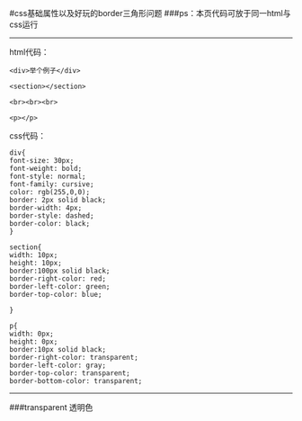 #css基础属性以及好玩的border三角形问题
###ps：本页代码可放于同一html与css运行
***
html代码：

	<div>举个例子</div>
	
	<section></section>
	
	<br><br><br>
	
	<p></p>

css代码：

	div{
	font-size: 30px;
	font-weight: bold;
	font-style: normal;
	font-family: cursive;
	color: rgb(255,0,0);
	border: 2px solid black;
	border-width: 4px;
	border-style: dashed;
	border-color: black;
	}
	
	section{
	width: 10px;
	height: 10px;
	border:100px solid black;
	border-right-color: red;
	border-left-color: green;
	border-top-color: blue;
	
	}
	
	p{
	width: 0px;
	height: 0px;
	border:10px solid black;
	border-right-color: transparent;
	border-left-color: gray;
	border-top-color: transparent;
	border-bottom-color: transparent;
	
***
###transparent  透明色